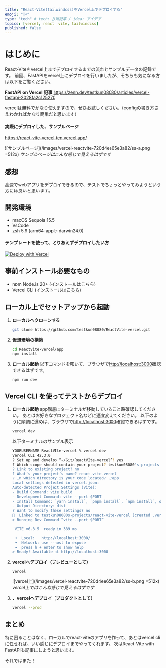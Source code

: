 ```yaml
---
title: "React-Vite(tailwindcss)をVercel上でデプロイする"
emoji: "🏄‍♂️"
type: "tech" # tech: 技術記事 / idea: アイデア
topics: [vercel, react, vite, tailwindcss]
published: false
---
```



# はじめに
React-Viteをvercel上までデプロイするまでの流れとサンプルデータの記録です。
前回、FastAPIをvercel上にデプロイを行いましたが、そちらも気になる方は以下をご覧ください。

**FastAPI on Vercel 記事**
https://zenn.dev/testkun08080/articles/vercel-fastapi-2028fa2c125270


vercelは無料でかなり使えますので、ぜひお試しください。（configの書き方さえわかればかなり簡単だと思います）


#### 実際にデプロイした、サンプルページ
https://react-vite-vercel-ten.vercel.app/

![サンプルページ](/images/vercel-reactvite-720d4ee65e3a82/ss-a.png =512x)
*サンプルページはこんな感じで見えるはずです*


## 感想
高速でwebアプリをデプロイできるので、テストでちょっとやってみようという方には良いと思います。

## 開発環境
- macOS Sequoia 15.5
- VsCode
- zsh 5.9 (arm64-apple-darwin24.0)

#### テンプレートを使って、とりあえずデプロイしたい方

[![Deploy with Vercel](https://vercel.com/button)](https://vercel.com/import/git?s=https://github.com/testkun08080/ReactVite-vercel)


## 事前インストール必要なもの

- npm Node.js 20+ (インストールは[こちら](https://nodejs.org/en/download/))
- Vercel CLI (インストールは[こちら](https://vercel.com/docs/cli#installing-vercel-cli/))

## ローカル上でセットアップから起動

1. **ローカルへクローンする**
    ```bash
    git clone https://github.com/testkun08080/ReactVite-vercel.git
   ```

2. **仮想環境の構築**
    ```bash
    cd ReactVite-vercel/app
    npm install
   ```
3. **ローカル起動**
   以下コマンドを叩いて、ブラウザで<http://localhost:3000>確認できるはずです。
    ```bash
    npm run dev
   ```

## Vercel CLI を使ってテストからデプロイ

1. **ローカル起動**
   app階層にターミナルが移動していること路確認してください。
   あとはお好きなプロジェクト名などに適宜変えてください。
   以下のように順調に進めば、ブラウザで<http://localhost:3000>確認できるはずです。
    ```bash
    vercel dev
   ```
   以下ターミナルのサンプル表示
    ```bash
    YOURUSERNAME ReactVIte-vercel % vercel dev
    Vercel CLI 42.3.0
    ? Set up and develop “~/Git/ReactVIte-vercel”? yes
    ? Which scope should contain your project? testkun08080's projects
    ? Link to existing project? no
    ? What’s your project’s name? react-vite-vercel
    ? In which directory is your code located? ./app
    Local settings detected in vercel.json:
    Auto-detected Project Settings (Vite): 
    - Build Command: vite build
   - Development Command: vite --port $PORT
   - Install Command: `yarn install`, `pnpm install`, `npm install`, or `bun install`
   - Output Directory: dist
   ? Want to modify these settings? no
   🔗  Linked to testkun08080s-projects/react-vite-vercel (created .vercel)
   > Running Dev Command “vite --port $PORT”

     VITE v6.3.5  ready in 389 ms

     ➜  Local:   http://localhost:3000/
     ➜  Network: use --host to expose
     ➜  press h + enter to show help
   > Ready! Available at http://localhost:3000
      ```

2. **vercelへデプロイ（プレビューとして）**
    ```bash
    vercel
   ```

   ![vercel上](/images/vercel-reactvite-720d4ee65e3a82/ss-b.png =512x)
   *vercel上ではこんな感じで見えるはずです*

3. **、vercelへデプロイ（プロダクトとして）**
    ```bash
    vercel --prod
   ```

## まとめ
特に困ることはなく、ローカルでreact-viteのアプリを作って、あとはvercel cliに任せれば、いい感じにデプロイまでやってくれます。
次はReact-Vite with FastAPIも記事にしようと思います。

それではまた！